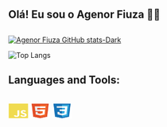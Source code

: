 ## Olá! Eu sou o Agenor Fiuza 🖐🏽

##

[![Agenor Fiuza GitHub stats-Dark](https://github-readme-stats.vercel.app/api?username=agenorfiuza\&show_icons=true\&theme=dark#gh-dark-mode-only)](https://github.com/agenorfiuza/github-readme-stats#responsive-card-theme#gh-dark-mode-only)

![Top Langs](https://github-readme-stats.vercel.app/api/top-langs/?username=agenorfiuza\&layout=compact)

##

## Languages and Tools:

<div style="display: inline_block"><br>
  <img align="center" alt="fiuza-Js" height="30" width="40" src="https://raw.githubusercontent.com/devicons/devicon/master/icons/javascript/javascript-plain.svg">  
  <img align="center" alt="fiuza-HTML" height="30" width="40" src="https://raw.githubusercontent.com/devicons/devicon/master/icons/html5/html5-original.svg">  
  <img align="center" alt="fiuza-CSS" height="30" width="40" src="https://raw.githubusercontent.com/devicons/devicon/master/icons/css3/css3-original.svg">
  <!--
  <img align="center" alt="fiuza-Python" height="30" width="40" src="https://raw.githubusercontent.com/devicons/devicon/master/icons/python/python-original.svg">
<
  <img align="center" alt="fiuza-Ts" height="30" width="40" src="https://raw.githubusercontent.com/devicons/devicon/master/icons/typescript/typescript-plain.svg">
  <>
  <img align="center" alt="fiuza-React" height="30" width="40" src="https://raw.githubusercontent.com/devicons/devicon/master/icons/react/react-original.svg">
  <>
  <img align="center" alt="fiuza-Csharp" height="30" width="40" src="https://raw.githubusercontent.com/devicons/devicon/master/icons/csharp/csharp-original.svg">
  
</div>
  
##

## Connect with me:

[![Linkedin](https://img.shields.io/badge/LinkedIn-0077B5?style=for-the-badge&logo=linkedin&logoColor=white)](www.linkedin.com/in/agenor-correia-fiuza-neto-25a07559)
[![GitHub](https://img.shields.io/badge/GitHub-100000?style=for-the-badge&logo=github&logoColor=white)](https://github.com/cagenor33)
[![Instagram](https://img.shields.io/badge/Instagram-E4405F?style=for-the-badge&logo=instagram&logoColor=white)](https://www.instagram.com/afiuzane/)
[![Gmail](https://img.shields.io/badge/Gmail-D14836?style=for-the-badge&logo=gmail&logoColor=white)](cagenor33@gmail.com)
[![X](https://img.shields.io/badge/Twitter-1DA1F2?style=for-the-badge&logo=twitter&logoColor=white)](https://twitter.com/afiuzane)
